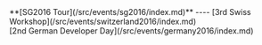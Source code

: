 <div class='linkbox'>
**[SG2016 Tour](/src/events/sg2016/index.md)**
----
[3rd Swiss Workshop](/src/events/switzerland2016/index.md)<br />
[2nd German Developer Day](/src/events/germany2016/index.md)<br />
</div>
